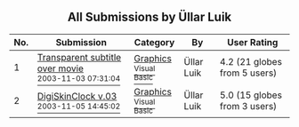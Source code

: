 ﻿<div align="center">

## All Submissions by Üllar Luik

</div>

No.  | Submission | Category | By   | User Rating
---- | ---------- | -------- | ---- | -----------
1 | [Transparent subtitle over movie<br /><sup>2003-11-03 07:31:04</sup>](https://github.com/Planet-Source-Code/llar-luik-transparent-subtitle-over-movie__1-49626) | [Graphics<br /><sup>Visual Basic</sup>](../ByCategory/graphics__1-46.md) | Üllar Luik | 4.2 (21 globes from 5 users)
2 | [DigiSkinClock v\.03<br /><sup>2003-11-05 14:45:02</sup>](https://github.com/Planet-Source-Code/llar-luik-digiskinclock-v-03__1-49687) | [Graphics<br /><sup>Visual Basic</sup>](../ByCategory/graphics__1-46.md) | Üllar Luik | 5.0 (15 globes from 3 users)
